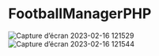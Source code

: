 # FootballManagerPHP
![Capture d’écran 2023-02-16 121529](https://user-images.githubusercontent.com/46538211/219350629-5448bf1f-b2c5-4a93-95bf-4273730aba85.png)
![Capture d’écran 2023-02-16 121544](https://user-images.githubusercontent.com/46538211/219350612-cb031c58-8ed5-442c-b9bb-62639847935f.png)
